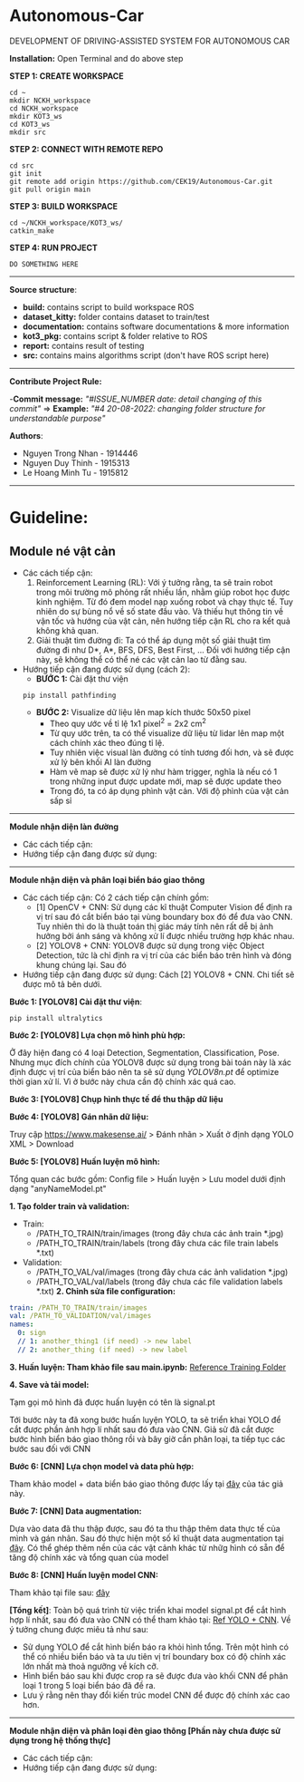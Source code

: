 # Autonomous-Car
DEVELOPMENT OF DRIVING-ASSISTED SYSTEM FOR AUTONOMOUS CAR

**Installation:** Open Terminal and do above step

**STEP 1: CREATE WORKSPACE** 
```
cd ~
mkdir NCKH_workspace
cd NCKH_workspace
mkdir KOT3_ws
cd KOT3_ws
mkdir src
```
**STEP 2: CONNECT WITH REMOTE REPO** 
```
cd src
git init 
git remote add origin https://github.com/CEK19/Autonomous-Car.git
git pull origin main
```
**STEP 3: BUILD WORKSPACE**
```
cd ~/NCKH_workspace/KOT3_ws/
catkin_make
```

**STEP 4: RUN PROJECT**
```
DO SOMETHING HERE
```

---
**Source structure**:   
-  **build:** contains script to build workspace ROS
-  **dataset_kitty:** folder contains dataset to train/test
-  **documentation:** contains software documentations & more information
-  **kot3_pkg:** contains script & folder relative to ROS
-  **report:** contains result of testing
-  **src:** contains mains algorithms script (don't have ROS script here)
---
**Contribute Project Rule:**

-**Commit message:** *"#ISSUE_NUMBER date: detail changing of this commit"* => **Example:** *"#4 20-08-2022: changing folder structure for understandable purpose"*

**Authors**:
- Nguyen Trong Nhan - 1914446
- Nguyen Duy Thinh - 1915313
- Le Hoang Minh Tu - 1915812

---
# Guideline:



## Module né vật cản

- Các cách tiếp cận:
  1. Reinforcement Learning (RL): Với ý tưởng rằng, ta sẽ train robot trong môi trường mô phỏng rất nhiều lần, nhằm giúp robot học được kinh nghiệm. Từ đó đem model nạp xuống robot và chạy thực tế. Tuy nhiên do sự bùng nổ về số state đầu vào. Và thiếu hụt thông tin về vận tốc và hướng của vật cản, nên hướng tiếp cận RL cho ra kết quả không khả quan.
  1. Giải thuật tìm đường đi: Ta có thể áp dụng một số giải thuật tìm đường đi như D*, A*, BFS, DFS, Best First, ... Đối với hướng tiếp cận này, sẽ không thể có thể né các vật cản lao từ đằng sau.
- Hướng tiếp cận đang được sử dụng (cách 2):
  - **BƯỚC 1:** Cài đặt thư viện
  ```
  pip install pathfinding
  ```
  - **BƯỚC 2:** Visualize dữ liệu lên map kích thước 50x50 pixel
    - Theo quy ước về tỉ lệ 1x1 pixel<sup>2</sup> = 2x2 cm<sup>2</sup>
    - Từ quy ước trên, ta có thể visualize dữ liệu từ lidar lên map một cách chính xác theo đúng tỉ lệ.
    - Tuy nhiên việc visual làn đường có tính tương đối hơn, và sẽ được xử lý bên khối AI làn đường
    - Hàm vẽ map sẽ được xử lý như hàm trigger, nghĩa là nếu có 1 trong những input được update mới, map sẽ được update theo
    - Trong đó, ta có áp dụng phình vật cản. Với độ phình của vật cản sấp sỉ 



---

**Module nhận diện làn đường**
- Các cách tiếp cận:
- Hướng tiếp cận đang được sử dụng:

---

**Module nhận diện và phân loại biển báo giao thông**
- Các cách tiếp cận: Có 2 cách tiếp cận chính gồm:
  - [1] OpenCV + CNN: Sử dụng các kĩ thuật Computer Vision để định ra vị trí sau đó cắt biển báo tại vùng boundary box đó để đưa vào CNN. Tuy nhiên thì do là thuật toán thị giác máy tính nên rất dễ bị ảnh hưởng bởi ánh sáng và không xử lí được nhiều trường hợp khác nhau.
  - [2] YOLOV8 + CNN: YOLOV8 được sử dụng trong việc Object Detection, tức là chỉ định ra vị trí của các biển báo trên hình và đóng khung chúng lại. Sau đó 
- Hướng tiếp cận đang được sử dụng: Cách [2] YOLOV8 + CNN. Chi tiết sẽ được mô tả bên dưới.

**Bước 1: [YOLOV8] Cài đặt thư viện**: 
```
pip install ultralytics
```

**Bước 2: [YOLOV8] Lựa chọn mô hình phù hợp:** 

Ở đây hiện đang có 4 loại Detection, Segmentation, Classification, Pose. Nhưng mục đích chính của YOLOV8 được sử dụng trong bài toán này là xác định được vị trí của biển báo nên ta sẽ sử dụng _YOLOV8n.pt_ để optimize thời gian xử lí. Vì ở bước này chưa cần độ chính xác quá cao.

**Bước 3: [YOLOV8] Chụp hình thực tế để thu thập dữ liệu**

**Bước 4: [YOLOV8] Gán nhãn dữ liệu:**

Truy cập https://www.makesense.ai/ > Đánh nhãn > Xuất ở định dạng YOLO XML > Download

**Bước 5: [YOLOV8] Huấn luyện mô hình:**

Tổng quan các bước gồm: Config file > Huấn luyện > Lưu model dưới định dạng "anyNameModel.pt"

**1. Tạo folder train và validation:**
   - Train:
     - /PATH_TO_TRAIN/train/images (trong đây chưa các ảnh train *.jpg)
     - /PATH_TO_TRAIN/train/labels (trong đây chưa các file train labels *.txt)
   - Validation:
     - /PATH_TO_VAL/val/images (trong đây chưa các ảnh validation *.jpg)
     - /PATH_TO_VAL/val/labels (trong đây chưa các file validation labels *.txt)
**2. Chỉnh sửa file configuration:**

```config.yaml
train: /PATH_TO_TRAIN/train/images
val: /PATH_TO_VALIDATION/val/images
names: 
  0: sign
  // 1: another_thing1 (if need) -> new label
  // 2: another_thing (if need) -> new label 
```
**3. Huấn luyện: Tham khảo file sau main.ipynb:**
[Reference Training Folder](https://drive.google.com/drive/folders/1odlIC2L1V09jNq_5MxbbNF4dSDWKU7GN?usp=sharing)

**4. Save và tải model:**

Tạm gọi mô hình đã được huấn luyện có tên là signal.pt

Tới bước này ta đã xong bước huấn luyện YOLO, ta sẽ triển khai YOLO để cắt được phần ảnh hợp lí nhất sau đó đưa vào CNN. Giả sử đã cắt được bước hình biển báo giao thông rồi và bây giờ cần phân loại, ta tiếp tục các bước sau đối với CNN

**Bước 6: [CNN] Lựa chọn model và data phù hợp:**

Tham khảo model + data biển báo giao thông được lấy tại [đây](https://www.kaggle.com/datasets/valentynsichkar/traffic-signs-preprocessed) của tác giả này.

**Bước 7: [CNN] Data augmentation:**

Dựa vào data đã thu thập được, sau đó ta thu thập thêm data thực tế của mình và gán nhãn. Sau đó thực hiện một số kĩ thuật data augmentation tại [đây](https://www.tensorflow.org/tutorials/images/data_augmentation). Có thể ghép thêm nền của các vật cảnh khác từ nhữg hình có sẵn để tăng độ chính xác và tổng quan của model

**Bước 8: [CNN] Huấn luyện model CNN:**

Tham khảo tại file sau: [đây](https://github.com/CEK19/Autonomous-Car/blob/document/src/trafficSignDetection/train.ipynb)

**[Tổng kết]**: Toàn bộ quá trình từ việc triển khai model signal.pt để cắt hình hợp lí nhất, sau đó đưa vào CNN có thể tham khảo tại: [Ref YOLO + CNN](https://github.com/CEK19/Autonomous-Car/blob/document/kot3_pkg/scripts/trafficSignV2.py). Về ý tưởng chung được miêu tả như sau:
- Sử dụng YOLO để cắt hình biển báo ra khỏi hình tổng. Trên một hình có thể có nhiều biển báo và ta ưu tiên vị trí boundary box có độ chính xác lớn nhất mà thoả ngưỡng về kích cỡ.
- Hình biển báo sau khi được crop ra sẽ được đưa vào khối CNN để phân loại 1 trong 5 loại biển báo đã đề ra.
- Lưu ý rằng nên thay đổi kiến trúc model CNN để được độ chính xác cao hơn.

---

**Module nhận diện và phân loại đèn giao thông [Phần này chưa được sử dụng trong hệ thống thực]**
- Các cách tiếp cận: 
- Hướng tiếp cận đang được sử dụng:

